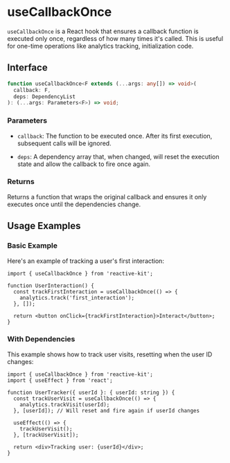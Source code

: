 # useCallbackOnce

`useCallbackOnce` is a React hook that ensures a callback function is executed only once,
regardless of how many times it's called. This is useful for one-time operations like
analytics tracking, initialization code.

## Interface

```typescript
function useCallbackOnce<F extends (...args: any[]) => void>(
  callback: F,
  deps: DependencyList
): (...args: Parameters<F>) => void;
```

### Parameters

- `callback`: The function to be executed once. After its first execution, subsequent calls will be ignored.

- `deps`: A dependency array that, when changed, will reset the execution state and allow the callback to fire once again.

### Returns

Returns a function that wraps the original callback and ensures it only executes once until the dependencies change.

## Usage Examples

### Basic Example

Here's an example of tracking a user's first interaction:

```tsx
import { useCallbackOnce } from 'reactive-kit';

function UserInteraction() {
  const trackFirstInteraction = useCallbackOnce(() => {
    analytics.track('first_interaction');
  }, []);

  return <button onClick={trackFirstInteraction}>Interact</button>;
}
```

### With Dependencies

This example shows how to track user visits, resetting when the user ID changes:

```tsx
import { useCallbackOnce } from 'reactive-kit';
import { useEffect } from 'react';

function UserTracker({ userId }: { userId: string }) {
  const trackUserVisit = useCallbackOnce(() => {
    analytics.trackVisit(userId);
  }, [userId]); // Will reset and fire again if userId changes

  useEffect(() => {
    trackUserVisit();
  }, [trackUserVisit]);

  return <div>Tracking user: {userId}</div>;
}
```
